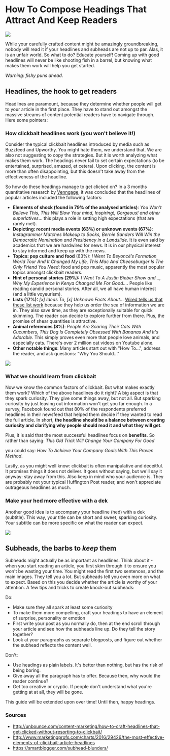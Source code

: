 # How To Compose Headings That Attract And Keep Readers

<img src="http://i.imgur.com/fqj69Rp.jpg">

While your carefully crafted content might be amazingly groundbreaking, nobody will read it if your headlines and subheads are not up to par. Alas, it is an unfair world. So what to do? Educate yourself! Coming up with good headlines will never be like shooting fish in a barrel, but knowing what makes them work will help you get started.  

*Warning: fishy puns ahead.*

## Headlines, the hook to get readers
Headlines are paramount, because they determine whether people will get to your article in the first place. They have to stand out amongst the massive streams of content potential readers have to navigate through. Here some pointers:

### How clickbait headlines work (you won't believe it!)
Consider the typical clickbait headlines introduced by media such as Buzzfeed and Upworthy. You might hate them, we understand that. We are also not suggesting to copy the strategies. But it is worth analyzing what makes them work. The headings never fail to set certain expectations (to be entertained, surprised, amazed, et cetera). Upon clicking, the content is more than often disappointing, but this doesn't take away from the effectiveness of the headline. 

So how do these headings manage to get clicked on? In a 3 months quantitative research by [Venngage](https://venngage.com/blog/7-reasons-why-clicking-this-title-will-prove-why-you-clicked-this-title/), it was concluded that the headlines of popular articles included the following factors:

* **Elements of shock (found in 79% of the analysed articles)**: *You Won't Believe This, This Will Blow Your mind, Inspiring!, Gorgeous! and other superlatives*... this plays a role in setting high expectations (that are rarely met).
* **Depicting: recent media events (63%) or unknown events (67%)**: *Instagrammer Matches Makeup to Socks, Bernie Sanders Will Win the Democratic Nomination and Presidency in a Landslide*. It is even said by academics that we are hardwired for news. It is in our physical interest to stay informed and keep up with the news.
* **Topics: pop culture and food** (63%): *I Went To Beyoncé’s Formation World Tour And It Changed My Life, This Mac And Cheeseburger Is The Only Friend You Need*: food and pop music, apparently the most popular topics amongst clickbait readers.
* **Hint of personal stories (29%):** *I Went To A Justin Bieber Show and..., Why My Experience In Kenya Changed Me For Good...*. People like reading candid personal stories. After all, we all have human interest (and a little voyeurism).
* **Lists (17%):** *[x] Ideas To, [x] Unknown Facts About...* [Wired tells us that these list work](http://www.wired.com/2014/01/defense-listicle-list-article/) because they help us order the sea of information we are in. They also save time, as they are exceptionally suitable for quick skimming. The reader can decide to explore further from there. Plus, the promise of shear quantities is attractive.
* **Animal references (8%)**: *People Are Scaring Their Cats With Cucumbers, This Dog Is Completely Obsessed With Bananas And It's Adorable*. This simply proves even more that people love animals, and especially cats. There's over 2 million cat videos on Youtube alone.
* **Other notable things**: Many articles start out with "How To...", address the reader, and ask questions: "Why You Should..."

<img src="http://i.imgur.com/RR78Psm.jpg">

### What we should learn from clickbait
Now we know the common factors of clickbait. But what makes exactly them work? Which of the above headlines do it right?
A big aspect is that they spark curiosity. They give some things away, but not all. But sparking curiosity by just leaving out information won't get you far enough. In a survey, Facebook found out that 80% of the respondents preferred headlines in their newsfeed that helped them decide if they wanted to read the full article.
In short, **the headline should be a balance between creating curiosity and clarifying why people should read it and what they will get**.

Plus, it is said that the most successful headlines focus on **benefits**.
So rather than saying:
*This Old Trick Will Change Your Company For Good*

you could say:
*How To Achieve Your Company Goals With This Proven Method*.

Lastly, as you might well know: clickbait is often manipulative and deceitful. It promises things it does not deliver. It goes without saying, but we'll say it anyway: stay away from this. Also keep in mind who your audience is. They are probably not your typical Huffington Post reader, and won't appreciate outrageous headlines as much.

### Make your hed more effective with a dek
Another good idea is to accompany your headline (hed) with a dek (subtitle). This way, your title can be short and sweet, sparking curiosity. Your subtitle can be more specific on what the reader can expect.

<img src="http://i.imgur.com/O6UBnqz.jpg">

## Subheads, the barbs to *keep* them
Subheads might actually be as important as headlines. Think about it - when you start reading an article, you first skim through it to ensure you won't be wasting your time. You might read the first two sentences, and the main images. They tell you a lot. But subheads tell you even more on what to expect. Based on this you decide whether the article is worthy of your attention.
A few tips and tricks to create knock-out subheads:

Do:
* Make sure they all spark at least some curiosity
* To make them more compelling, craft your headings to have an element of surprise, personality or emotion
* First write your post as you normally do, then at the end scroll through your article and see how the subheads line up. Do they tell the story together?
* Look at your paragraphs as separate blogposts, and figure out whether the subhead reflects the content well.

Don't:
* Use headings as plain labels. It's better than nothing, but has the risk of being boring.
* Give away all the paragraph has to offer. Because then, why would the reader continue?
* Get too creative or cryptic. If people don't understand what you're getting at at all, they will be gone.

This guide will be extended upon over time! Until then, happy headings.

### Sources
* http://unbounce.com/content-marketing/how-to-craft-headlines-that-get-clicked-without-resorting-to-clickbait/
* http://www.marketingprofs.com/charts/2016/29426/the-most-effective-elements-of-clickbait-article-headlines
* https://smartblogger.com/subhead-blunders/

